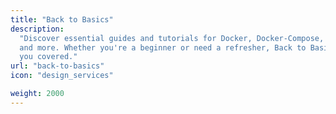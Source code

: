 ```yaml
---
title: "Back to Basics"
description:
  "Discover essential guides and tutorials for Docker, Docker-Compose, MarkDown,
  and more. Whether you're a beginner or need a refresher, Back to Basics has
  you covered."
url: "back-to-basics"
icon: "design_services"

weight: 2000
---
```


